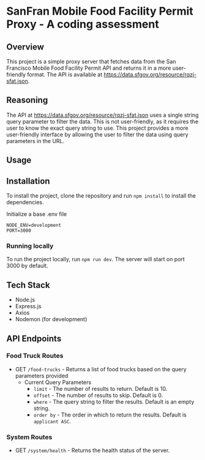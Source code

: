 # SanFran Mobile Food Facility Permit Proxy - A coding assessment

## Overview

This project is a simple proxy server that fetches data from the San Francisco Mobile Food Facility Permit API and returns it in a more user-friendly format. The API is available at https://data.sfgov.org/resource/rqzj-sfat.json.

## Reasoning

The API at https://data.sfgov.org/resource/rqzj-sfat.json uses a single string query parameter to filter the data. This is not user-friendly, as it requires the user to know the exact query string to use. This project provides a more user-friendly interface by allowing the user to filter the data using query parameters in the URL.

## Usage

## Installation

To install the project, clone the repository and run `npm install` to install the dependencies.

Initialize a base .env file

```
NODE_ENV=development
PORT=3000
```

### Running locally

To run the project locally, run `npm run dev`. The server will start on port 3000 by default.

## Tech Stack

- Node.js
- Express.js
- Axios
- Nodemon (for development)

## API Endpoints

### Food Truck Routes

- GET `/food-trucks` - Returns a list of food trucks based on the query parameters provided
  - Current Query Parameters
    - `limit` - The number of results to return. Default is 10.
    - `offset` - The number of results to skip. Default is 0.
    - `where` - The query string to filter the results. Default is an empty string.
    - `order by` - The order in which to return the results. Default is `applicant ASC`.

### System Routes

- GET `/system/health` - Returns the health status of the server.

